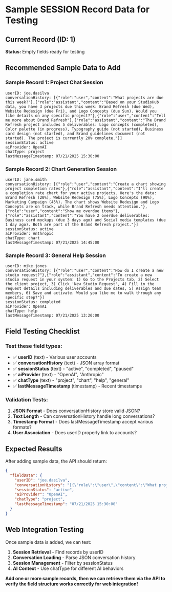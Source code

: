 # Sample SESSION Record Data for Testing

## Current Record (ID: 1)
**Status:** Empty fields ready for testing

## Recommended Sample Data to Add

### Sample Record 1: Project Chat Session
```
userID: joe.dasilva
conversationHistory: [{"role":"user","content":"What projects are due this week?"},{"role":"assistant","content":"Based on your StudioHub data, you have 3 projects due this week: Brand Refresh (due Wed), Website Redesign (due Fri), and Logo Concepts (due Sun). Would you like details on any specific project?"},{"role":"user","content":"Tell me more about Brand Refresh"},{"role":"assistant","content":"The Brand Refresh project includes 5 deliverables: Logo concepts (completed), Color palette (in progress), Typography guide (not started), Business card design (not started), and Brand guidelines document (not started). The project is currently 20% complete."}]
sessionStatus: active
aiProvider: OpenAI
chatType: project
lastMessageTimestamp: 07/21/2025 15:30:00
```

### Sample Record 2: Chart Generation Session
```
userID: jane.smith
conversationHistory: [{"role":"user","content":"Create a chart showing project completion rates"},{"role":"assistant","content":"I'll create a completion rate chart for your active projects. Here's the data: Brand Refresh (20%), Website Redesign (75%), Logo Concepts (90%), Marketing Campaign (45%). The chart shows Website Redesign and Logo Concepts are on track, while Brand Refresh needs attention."},{"role":"user","content":"Show me overdue items"},{"role":"assistant","content":"You have 2 overdue deliverables: Business card mockups (due 3 days ago) and Social media templates (due 1 day ago). Both are part of the Brand Refresh project."}]
sessionStatus: active
aiProvider: Anthropic
chatType: chart
lastMessageTimestamp: 07/21/2025 14:45:00
```

### Sample Record 3: General Help Session
```
userID: mike.jones
conversationHistory: [{"role":"user","content":"How do I create a new studio request?"},{"role":"assistant","content":"To create a new studio request in your system: 1) Go to the Projects tab, 2) Select the client project, 3) Click 'New Studio Request', 4) Fill in the request details including deliverables and due dates, 5) Assign team members, 6) Save and activate. Would you like me to walk through any specific step?"}]
sessionStatus: completed
aiProvider: OpenAI
chatType: help
lastMessageTimestamp: 07/21/2025 13:20:00
```

## Field Testing Checklist

### Test these field types:
- ✅ **userID** (text) - Various user accounts
- ✅ **conversationHistory** (text) - JSON array format
- ✅ **sessionStatus** (text) - "active", "completed", "paused"
- ✅ **aiProvider** (text) - "OpenAI", "Anthropic"  
- ✅ **chatType** (text) - "project", "chart", "help", "general"
- ✅ **lastMessageTimestamp** (timestamp) - Recent timestamps

### Validation Tests:
1. **JSON Format** - Does conversationHistory store valid JSON?
2. **Text Length** - Can conversationHistory handle long conversations?
3. **Timestamp Format** - Does lastMessageTimestamp accept various formats?
4. **User Association** - Does userID properly link to accounts?

## Expected Results

After adding sample data, the API should return:
```json
{
  "fieldData": {
    "userID": "joe.dasilva",
    "conversationHistory": "[{\"role\":\"user\",\"content\":\"What projects...\"}]",
    "sessionStatus": "active",
    "aiProvider": "OpenAI",
    "chatType": "project",
    "lastMessageTimestamp": "07/21/2025 15:30:00"
  }
}
```

## Web Integration Testing

Once sample data is added, we can test:
1. **Session Retrieval** - Find records by userID
2. **Conversation Loading** - Parse JSON conversation history
3. **Session Management** - Filter by sessionStatus
4. **AI Context** - Use chatType for different AI behaviors

**Add one or more sample records, then we can retrieve them via the API to verify the field structure works correctly for web integration!**
